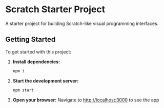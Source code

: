 # Scratch Starter Project

A starter project for building Scratch-like visual programming interfaces.

## Getting Started

To get started with this project:

1. **Install dependencies:**

   ```bash
   npm i
   ```

2. **Start the development server:**

   ```bash
   npm start
   ```

3. **Open your browser:**
   Navigate to [http://localhost:3000](http://localhost:3000) to see the app
